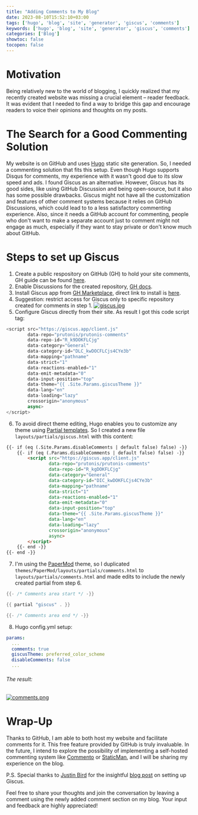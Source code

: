 ```yaml
---
title: "Adding Comments to My Blog"
date: 2023-08-10T15:52:10+03:00
tags: ['hugo', 'blog', 'site', 'generator', 'giscus', 'comments']
keywords: ['hugo', 'blog', 'site', 'generator', 'giscus', 'comments']
categories: ['Blog']
showtoc: false
tocopen: false
---
```


# Motivation
Being relatively new to the world of blogging, I quickly realized that my recently created website was missing a crucial element – reader feedback. It was evident that I needed to find a way to bridge this gap and encourage readers to voice their opinions and thoughts on my posts.

# The Search for a Good Commenting Solution
My website is on GitHub and uses [Hugo](https://gohugo.io/) static site generation. So, I needed a commenting solution that fits this setup. Even though Hugo supports Disqus for comments, my experience with it wasn't good due to its slow speed and ads. I found Giscus as an alternative. However, Giscus has its good sides, like using GitHub Discussion and being open-source, but it also has some possible drawbacks.
Giscus might not have all the customization and features of other comment systems because it relies on GitHub Discussions, which could lead to to a less satisfactory commenting experience. Also, since it needs a GitHub account for commenting, people who don't want to make a separate account just to comment might not engage as much, especially if they want to stay private or don't know much about GitHub.

# Steps to set up Giscus
1. Create a public respository on GitHub (GH) to hold your site comments, GH guide can be found [here](https://docs.github.com/en/get-started/quickstart/create-a-repo).
2. Enable Discussions for the created repository, [GH docs](https://docs.github.com/en/repositories/managing-your-repositorys-settings-and-features/enabling-features-for-your-repository/enabling-or-disabling-github-discussions-for-a-repository).
3. Install Giscus app from [GH Marketplace](https://github.com/marketplace), direct link to install is [here](https://github.com/apps/giscus).
4. Suggestion: restrict access for Giscus only to specific repository created for comments in step 1. [![giscus.jpg](https://i.postimg.cc/kMZSFKMC/giscus.jpg)](https://postimg.cc/qgsgptCD)
5. Configure Giscus directly from their site. As result I got this code script tag:
```js
<script src="https://giscus.app/client.js"
        data-repo="prutonis/prutonis-comments"
        data-repo-id="R_k9DOKFLCjg"
        data-category="General"
        data-category-id="DLC_kwDOCFLCjs4CYe3b"
        data-mapping="pathname"
        data-strict="1"
        data-reactions-enabled="1"
        data-emit-metadata="0"
        data-input-position="top"
        data-theme="{{ .Site.Params.giscusTheme }}"
        data-lang="en"
        data-loading="lazy"
        crossorigin="anonymous"
        async>
</script>
```
6. To avoid direct theme editing, Hugo enables you to customize any theme using [Partial templates](https://gohugo.io/templates/partials/). So I created a new file `layouts/partials/giscus.html` with this content:
```html
{{- if (eq (.Site.Params.disableComments | default false) false) -}}
    {{- if (eq (.Params.disableComments | default false) false) -}}
        <script src="https://giscus.app/client.js"
                data-repo="prutonis/prutonis-comments"
                data-repo-id="R_kgDOKFLCjg"
                data-category="General"
                data-category-id="DIC_kwDOKFLCjs4CYe3b"
                data-mapping="pathname"
                data-strict="1"
                data-reactions-enabled="1"
                data-emit-metadata="0"
                data-input-position="top"
                data-theme="{{ .Site.Params.giscusTheme }}"
                data-lang="en"
                data-loading="lazy"
                crossorigin="anonymous"
                async>
        </script>
    {{- end -}}
{{- end -}}
```

7. I'm using the [PaperMod](https://github.com/adityatelange/hugo-PaperMod) theme, so I duplicated `themes/PaperMod/layouts/partials/comments.html` to `layouts/partials/comments.html` and made edits to include the newly created partial from step 6.
```go
{{- /* Comments area start */ -}}

{{ partial "giscus" . }}

{{- /* Comments area end */ -}}

```
8. Hugo config.yml setup:
```yaml
params:
  ...
  comments: true
  giscusTheme: preferred_color_scheme
  disableComments: false
  ...
```

###### The result:
[![comments.png](https://i.postimg.cc/L6DWbh49/comments.png)](https://postimg.cc/VdS4Sfbp)

# Wrap-Up
Thanks to GitHub, I am able to both host my website and facilitate comments for it. This free feature provided by GitHub is truly invaluable. In the future, I intend to explore the possibility of implementing a self-hosted commenting system like [Commento](https://github.com/adtac/commento) or [StaticMan](https://staticman.net/), and I will be sharing my experience on the blog.

P.S. Special thanks to [Justin Bird](https://www.justinjbird.me/about/) for the insightful [blog post](https://www.justinjbird.me/2023/adding-comments-to-a-hugo-site-using-giscus/) on setting up Giscus.  

Feel free to share your thoughts and join the conversation by leaving a comment using the newly added comment section on my blog. Your input and feedback are highly appreciated!
